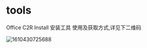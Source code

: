 # tools
Office C2R Install 安装工具 使用及获取方式,详见下二维码

![1610430725688](C:\Users\wx\AppData\Roaming\Typora\typora-user-images\1610430725688.png)


